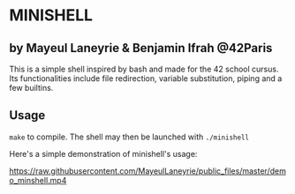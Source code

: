 # MINISHELL

## by Mayeul Laneyrie & Benjamin Ifrah @42Paris

This is a simple shell inspired by bash and made for the 42 school cursus.
Its functionalities include file redirection, variable substitution, piping and
a few builtins.

## Usage

`make` to compile. The shell may then be launched with `./minishell`

Here's a simple demonstration of minishell's usage:

https://raw.githubusercontent.com/MayeulLaneyrie/public_files/master/demo_minshell.mp4
